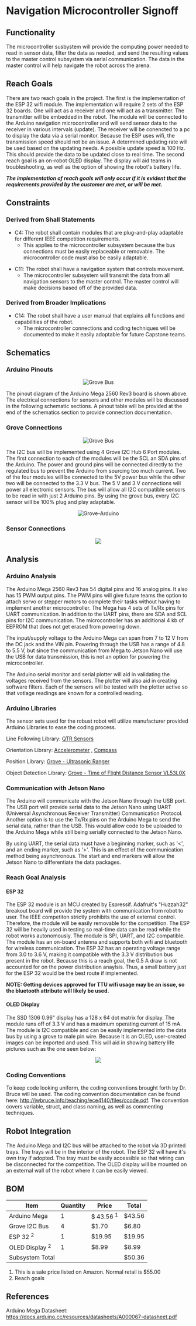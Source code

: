 # Navigation Microcontroller Signoff

## Functionality
The microcontroller susbystem will provide the computing power needed to read in sensor data, filter the data as needed, and send the resulting values to the master control subsystem via serial communication. The data in the master control will help navigate the robot across the arena.

## Reach Goals

There are two reach goals in the project. The first is the implementation of the ESP 32 wifi module. The implementation will require 2 sets of the ESP 32 boards. One will act as a receiver and one will act as a transmitter. The transmitter will be embedded in the robot. The module will be connected to the Arduino navigation microcontroller and will send sensor data to the receiver in various intervals (update). The receiver will be conencted to a pc to display the data via a serial monitor.
	Because the ESP uses wifi, the transmission speed should not be an issue. A determined updating rate will be used based on the updating needs. A possible update speed is 100 Hz. This should provide the data to be updated close to real time.
The second reach goal is an on-robot OLED display. The display will aid teams in troubleshooting, as well as the option of showing the robot's battery life.


***The implementation of reach goals will only occur if it is evident that the requirements provided by the customer are met, or will be met.***

## Constraints

### Derived from Shall Statements
- C4: The robot shall contain modules that are plug-and-play adaptable for different IEEE competition requirements.
	- This applies to the microcontroller subsystem because the bus connections must be easily replaceable or removable. The microcontroller code must also be easily adaptable.

* C11: The robot shall have a navigation system that controls movement.
	* The microcontroller subsystem will transmit the data from all navigation sensors to the master control. The master control will make decisions based off of the provided data.

### Derived from Broader Implications
	
- C14: The robot shall have a user manual that explains all functions and capabilities of the robot. 
	- The microcontroller connections and coding techniques will be documented to make it easily adoptable for future Capstone teams.

## Schematics
### Arduino Pinouts
<p align = "center">
<img src = "https://github.com/lchapman42/Control-Sensing-Wireless-Charging-Robot/blob/main/Documentation/Images/Sign%20off%20Photos/Nav%20Microcontroller/Arduino_Mega_Pinout.png?raw=true"alt="Grove Bus">
</p>

The pinout diagram of the Arduino Mega 2560 Rev3 board is shown above. The electrical connections for sensors and other modules will be discussed in the following schematic sections. A pinout table will be provided at the end of the schematics section to provide connection documentation.

### Grove Connections
<p align = "center">
<img src = "https://github.com/lchapman42/Control-Sensing-Wireless-Charging-Robot/blob/main/Documentation/Images/Sign%20off%20Photos/Navigation%20Microcontroller/Grove_Connections.png?raw=true"alt="Grove Bus">
</p>

The I2C bus will be implemented using 4 Grove I2C Hub 6 Port modules. The first connection to each of the modules will be the SCL an SDA pins of the Arduino. The power and ground pins will be connected directly to the regulated bus to prevent the Arduino from sourcing too much current. Two of the four modules will be connected to the 5V power bus while the other two will be connected to the 3.3 V bus. The 5 V and 3 V connections will power all electronic sensors. The bus will allow all I2C compatible sensors to be read in with just 2 Arduino pins. By using the grove bus, every I2C sensor will be 100% plug and play adaptable. 

<p align = "center">
<img src = "https://github.com/lchapman42/Control-Sensing-Wireless-Charging-Robot/blob/main/Documentation/Images/Sign off Photos/Navigation Microcontroller/Grove_Arduino_Connections.png?raw=true"alt="Grove-Arduino">
</p>

### Sensor Connections

<p align = "center">
<img src = "https://github.com/lchapman42/Control-Sensing-Wireless-Charging-Robot/blob/main/Documentation/Images/Sign off Photos/Navigation Microcontroller/Sensor_Connections.png?raw=true">
</p>

## Analysis

### Arduino Analysis
The Arduino Mega 2560 Rev3 has 54 digital pins and 16 analog pins. It also has 15 PWM output pins. The PWM pins will give future teams the option to attach servo or stepper motors to complete their tasks without having to implement another microcontroller. The Mega has 4 sets of Tx/Rx pins for UART communication. In addition to the UART pins, there are SDA and SCL pins for I2C communication. The microcontroller has an additional 4 kb of EEPROM that does not get erased from powering down. 

The input/supply voltage to the Arduino Mega can span from 7 to 12 V from the DC jack and the VIN pin. Powering through the USB has a range of 4.8 to 5.5 V, but since the communication from Mega to Jetson Nano will use the USB for data transmission, this is not an option for powering the microcontroller.

The Arduino serial monitor and serial plotter will aid in validating the voltages received from the sensors. The plotter will also aid in creating software filters. Each of the sensors will be tested with the plotter active so that votlage readings are known for a controlled reading. 
### Arduino Libraries
The sensor sets used for the robust robot will utilize manufacturer provided Arduino Libraries to ease the coding process.

Line Following Library: [QTR Sensors][def3]

Orientation Library: [Accelerometer][def4] , [Compass][def5]

Position Library: [Grove - Ultrasonic Ranger][def2]

Object Detection Library: [Grove - Time of Flight Distance Sensor VL53L0X][def1] 

[def1]: https://github.com/Seeed-Studio/Grove-Ranging-sensor-VL53L0X

[def2]: https://github.com/SeeedDocument/Grove_Ultrasonic_Ranger

[def3]: https://www.pololu.com/docs/0J19/1

[def4]: https://github.com/adafruit/Adafruit_LSM6DS

[def5]: https://github.com/adafruit/Adafruit_LIS3MDL

### Communication with Jetson Nano
The Arduino will communicate with the Jetson Nano through the USB port. The USB port will provide serial data to the Jetson Nano using UART (Universal Asynchronous Receiver Transmitter) Communication Protocol. Another option is to use the Tx/Rx pins on the Arduino Mega to send the serial data, rather than the USB. This would allow code to be uploaded to the Arduino Mega while still being serially connected to the Jetson Nano.

By using UART, the serial data must have a beginning marker, such as '<', and an ending marker, such as '>'. This is an effect of the communication method being asynchronous. The start and end markers will allow the Jetson Nano to differentiate the data packages.

### Reach Goal Analysis

#### ESP 32
The ESP 32 module is an MCU created by Espressif. Adafruit's "Huzzah32" breakout board will provide the system with communication from robot to user. The IEEE competiton strictly prohibits the use of external control. Therefore, the module will be easily removable for the competition. The ESP 32 will be heavily used in testing so real-time data can be read while the robot works autonomously. The module is SPI, UART, and I2C compatible. The module has an on-board antenna and supports both wifi and bluetooth for wireless communication. The ESP 32 has an operating voltage range from 3.0 to 3.6 V, making it compatible with the 3.3 V distribution bus present in the robot. Because this is a reach goal, the 0.5 A draw is not accounted for on the power distribution anaylsis. Thus, a small battery just for the ESP 32 would be the best route if implemented.

**NOTE: Getting devices approved for TTU wifi usage may be an issue, so the bluetooth attribute will likely be used.**

#### OLED Display
The SSD 1306 0.96" display has a 128 x 64 dot matrix for display. The module runs off of 3.3 V and has a maximum operating current of 15 mA. The module is I2C compatible and can be easily implemented into the data bus by using a grove to male pin wire. Because it is an OLED, user-created images can be imported and used. This will aid in showing battery life pictures such as the one seen below: 

<p align = "center">
<img src = "https://github.com/lchapman42/Control-Sensing-Wireless-Charging-Robot/blob/main/Documentation/Images/Sign off Photos/Navigation Microcontroller/OLED_Battery_Life.jpg?raw=true">
</p>


### Coding Conventions

To keep code looking uniform, the coding conventions brought forth by Dr. Bruce will be used. The coding convention documentation can be found here: http://jwbruce.info/teaching/ece4140/files/ccode.pdf. The convention covers variable, struct, and class naming, as well as commenting techniques.


## Robot Integration

The Arduino Mega and I2C bus will be attached to the robot via 3D printed trays. The trays will be in the interior of the robot. The ESP 32 will have it's own tray if adopted. The tray must be easily accessible so that wiring can be disconnected for the competition. The OLED display will be mounted on an external wall of the robot where it can be easily viewed.

## BOM
|Item        |Quantity   |Price   |Total   |
|------------|-----------|--------|--------|
|Arduino Mega|1          |\$ 43.56 $^{1}$ |$43.56|
|Grove I2C Bus|4         |$1.70|$6.80|
|ESP 32 $^{2}$ |1| $19.95| $19.95|
|OLED Display $^{2}$|1 |$8.99|$8.99
Subsystem Total |||$50.36|


1. This is a sale price listed on Amazon. Normal retail is $55.00
2. Reach goals
   
## References
Arduino Mega Datasheet: https://docs.arduino.cc/resources/datasheets/A000067-datasheet.pdf


